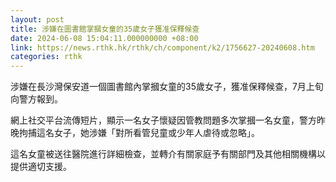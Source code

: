 ```yaml
---
layout: post
title: 涉嫌在圖書館掌摑女童的35歲女子獲准保釋候查
date: 2024-06-08 15:04:11.000000000 +08:00
link: https://news.rthk.hk/rthk/ch/component/k2/1756627-20240608.htm
categories: rthk
---
```


涉嫌在長沙灣保安道一個圖書館內掌摑女童的35歲女子，獲准保釋候查，7月上旬向警方報到。

網上社交平台流傳短片，顯示一名女子懷疑因管教問題多次掌摑一名女童，警方昨晚拘捕這名女子，她涉嫌「對所看管兒童或少年人虐待或忽略」。

這名女童被送往醫院進行詳細檢查，並轉介有關家庭予有關部門及其他相關機構以提供適切支援。
